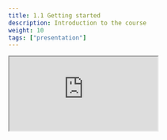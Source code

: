 ```yaml
---
title: 1.1 Getting started
description: Introduction to the course
weight: 10
tags: ["presentation"]
---
```


<!-- source: <a href="https://colorado.rstudio.com/rsc/team-admin/getting-started" target="_blank">team-admin/getting-started</a> -->
<div class="xaringan-column">
  <div class="responsive-container-xaringan">
    <div class="animated-r-wrapper">
      <div class="animated-r-vertical">
        <div class="animated-r-circle"></div>
      </div>
      <div class="animated-r-diagonal"></div>
    </div>
    <iframe 
      src="https://colorado.rstudio.com/rsc/team-admin/getting-started" 
          gesture="media"  allow="encrypted-media" allowfullscreen
          scrolling="no">
    </iframe>
  </div>
</div>
